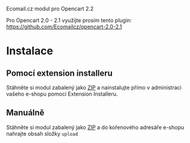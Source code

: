Ecomail.cz modul pro Opencart 2.2

Pro Opencart 2.0 - 2.1 využijte prosím tento plugin: https://github.com/Ecomailcz/opencart-2.0-2.1

# Instalace

## Pomocí extension installeru

Stáhněte si modul zabalený jako [ZIP](https://github.com/Ecomailcz/opencart-2.2/archive/master.zip) a nainstalujte přímo v administraci vašeho e-shopu pomocí Extension Installeru.

## Manuálně

Stáhněte si modul zabalený jako [ZIP](https://github.com/Ecomailcz/opencart-2.2/archive/master.zip) a do kořenového adresáře e-shopu nahrajte obsah složky `upload`
